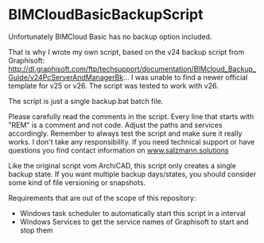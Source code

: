 # BIMCloudBasicBackupScript

Unfortunately BIMCloud Basic has no backup option included.

That is why I wrote my own script, based on the v24 backup script from Graphisoft:
http://dl.graphisoft.com/ftp/techsupport/documentation/BIMcloud_Backup_Guide/v24PcServerAndManagerBk...
I was unable to find a newer official template for v25 or v26. The script was tested to work with v26. 

The script is just a single backup.bat batch file. 

Please carefully read the comments in the script. Every line that starts with "REM" is a comment and not code. Adjust the paths and services accordingly. 
Remember to always test the script and make sure it really works. I don't take any responsibility. If you need technical support or have questions you find contact information on www.salzmann.solutions

Like the original script vom ArchiCAD, this script only creates a single backup state. If you want multiple backup days/states, you should consider some kind of file versioning or snapshots. 

Requirements that are out of the scope of this repository:

- Windows task scheduler to automatically start this script in a interval
- Windows Services to get the service names of Graphisoft to start and stop them
